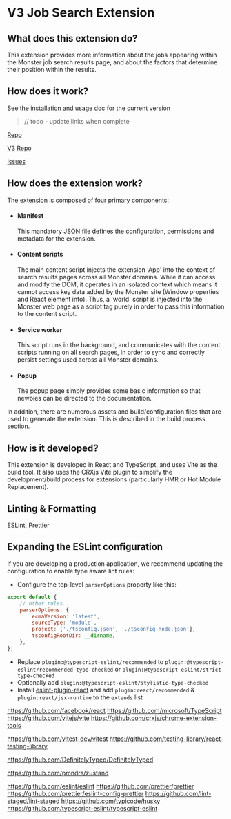 # V3 Job Search Extension

## What does this extension do?

This extension provides more information about the jobs appearing within the Monster job search results page, and about the factors that determine their position within the results.

## How does it work?

See the [installation and usage doc](https://monster-next.atlassian.net/wiki/spaces/STCT/pages/2119926665/JSP+Installation+guide) for the current version

> // todo - update links when complete

[Repo](https://github.com/monster-next/job-search-plugin)

[V3 Repo](https://github.com/nickbaldwin/v3-job-search-extension)

[Issues](https://trello.com/b/IqVufxSu/mv3-board)

## How does the extension work?

The extension is composed of four primary components:

-   #### Manifest

    This mandatory JSON file defines the configuration, permissions and metadata for the extension.

-   #### Content scripts

    The main content script injects the extension 'App' into the context of search results pages across all Monster domains. While it can access and modify the DOM, it operates in an isolated context which means it cannot access key data added by the Monster site (Window properties and React element info). Thus, a 'world' script is injected into the Monster web page as a script tag purely in order to pass this information to the content script.

-   #### Service worker

    This script runs in the background, and communicates with the content scripts running on all search pages, in order to sync and correctly persist settings used across all Monster domains.

-   #### Popup
    The popup page simply provides some basic information so that newbies can be directed to the documentation.

In addition, there are numerous assets and build/configuration files that are used to generate the extension. This is described in the build process section.

## How is it developed?

This extension is developed in React and TypeScript, and uses Vite as the build tool. It also uses the CRXjs Vite plugin to simplify the development/build process for extensions (particularly HMR or Hot Module Replacement).

## Linting & Formatting

ESLint, Prettier

## Expanding the ESLint configuration

If you are developing a production application, we recommend updating the configuration to enable type aware lint rules:

-   Configure the top-level `parserOptions` property like this:

```js
export default {
    // other rules...
    parserOptions: {
        ecmaVersion: 'latest',
        sourceType: 'module',
        project: ['./tsconfig.json', './tsconfig.node.json'],
        tsconfigRootDir: __dirname,
    },
};
```

-   Replace `plugin:@typescript-eslint/recommended` to `plugin:@typescript-eslint/recommended-type-checked` or `plugin:@typescript-eslint/strict-type-checked`
-   Optionally add `plugin:@typescript-eslint/stylistic-type-checked`
-   Install [eslint-plugin-react](https://github.com/jsx-eslint/eslint-plugin-react) and add `plugin:react/recommended` & `plugin:react/jsx-runtime` to the `extends` list

https://github.com/facebook/react
https://github.com/microsoft/TypeScript
https://github.com/vitejs/vite
https://github.com/crxjs/chrome-extension-tools

https://github.com/vitest-dev/vitest
https://github.com/testing-library/react-testing-library

https://github.com/DefinitelyTyped/DefinitelyTyped

https://github.com/pmndrs/zustand

https://github.com/eslint/eslint
https://github.com/prettier/prettier
https://github.com/prettier/eslint-config-prettier
https://github.com/lint-staged/lint-staged
https://github.com/typicode/husky
https://github.com/typescript-eslint/typescript-eslint
